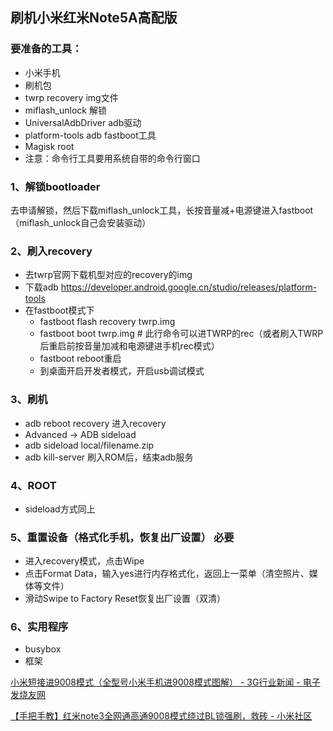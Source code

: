 ## 刷机小米红米Note5A高配版

### 要准备的工具：

* 小米手机
* 刷机包
* twrp recovery img文件
* miflash_unlock 解锁
* UniversalAdbDriver adb驱动
* platform-tools adb fastboot工具
* Magisk root
* 注意：命令行工具要用系统自带的命令行窗口

### 1、解锁bootloader

去申请解锁，然后下载miflash_unlock工具，长按音量减+电源键进入fastboot（miflash_unlock自己会安装驱动）

### 2、刷入recovery
* 去twrp官网下载机型对应的recovery的img
* 下载adb https://developer.android.google.cn/studio/releases/platform-tools
* 在fastboot模式下
  * fastboot flash recovery twrp.img
  * fastboot boot twrp.img # 此行命令可以进TWRP的rec（或者刷入TWRP后重启前按音量加减和电源键进手机rec模式）
  * fastboot reboot重启
  * 到桌面​开启开发者模式，开启usb调试模式

### 3、刷机
* adb reboot recovery 进入recovery
* Advanced -> ADB sideload
* adb sideload local/filename.zip
* adb kill-server 刷入ROM后，结束adb服务

### 4、ROOT
* sideload方式同上

### 5、重置设备（格式化手机，恢复出厂设置） 必要
* 进入recovery模式，点击Wipe
* 点击Format Data，输入yes进行内存格式化，返回上一菜单（清空照片、媒体等文件）
* 滑动Swipe to Factory Reset恢复出厂设置（双清）

### 6、实用程序
* busybox
* 框架

[小米短接进9008模式（全型号小米手机进9008模式图解） - 3G行业新闻 - 电子发烧友网](www.elecfans.com/3g/news/20171221606091.html)

[【手把手教】红米note3全网通高通9008模式绕过BL锁强刷，救砖 - 小米社区](https://www.xiaomi.cn/post/1502839)